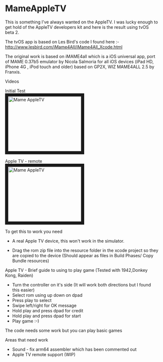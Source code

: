 # MameAppleTV


This is something I've always wanted on the AppleTV. I was lucky enough to get hold of the AppleTV developers kit and here is the result using tvOS beta 2.

The tvOS app is based on Les Bird's code I found here :- http://www.lesbird.com/iMame4All/iMame4All_Xcode.html

The original work is based on iMAME4all which is a iOS universal app, port of MAME 0.37b5 emulator by Nicola Salmoria for all iOS devices (iPad HD, iPhone 4G , iPod touch and older) based on GP2X, WIZ MAME4ALL 2.5 by Franxis. 

Videos<br/>

Initial Test<br/>
<a href="http://www.youtube.com/watch?feature=player_embedded&v=VlO4nQGNFKU" target="_blank"><img src="http://img.youtube.com/vi/VlO4nQGNFKU/0.jpg" alt="Mame AppleTV" width="240" height="180" border="10" /></a>
<br/>

Apple TV - remote<br/>
<a href="http://www.youtube.com/watch?feature=player_embedded&v=zLY2Rkw6Rxk" target="_blank"><img src="http://img.youtube.com/vi/zLY2Rkw6Rxk/0.jpg" alt="Mame AppleTV" width="240" height="180" border="10" /></a>
<br/>


To get this to work you need 

- A real  Apple TV device, this won't work in the simulator.

- Drag the rom zip file into the resource folder in the xcode project so they are copied to the device (Should appear as files in Build Phases/ Copy Bundle resources)

Apple TV - Brief guide to using to play game (Tested with 1942,Donkey Kong, Raiden)

- Turn the controller on it's side (It will work both directions but I found this easier)
- Select rom using up down on dpad
- Press play to select
- Swipe left/right for OK message
- Hold play and press dpad for credit 
- Hold play and press dpad for start
- Play game :-)


The code needs some work but you can play basic games


Areas that need work

- Sound - fix arm64 assembler which has been commented out
- Apple TV remote support (WIP)

